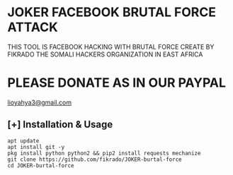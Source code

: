# JOKER FACEBOOK BRUTAL FORCE ATTACK

THIS TOOL IS FACEBOOK HACKING WITH BRUTAL FORCE CREATE BY
FIKRADO THE SOMALI HACKERS ORGANIZATION IN EAST AFRICA

# PLEASE DONATE AS IN OUR PAYPAL

lioyahya3@gmail.com

## [+] Installation & Usage
```
apt update
apt install git -y
pkg install python python2 && pip2 install requests mechanize
git clone https://github.com/fikrado/JOKER-burtal-force
cd JOKER-burtal-force

```
### 
